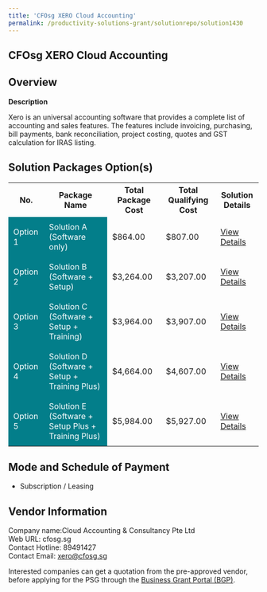 ```yaml
---
title: 'CFOsg XERO Cloud Accounting'
permalink: /productivity-solutions-grant/solutionrepo/solution1430
---
```


## CFOsg XERO Cloud Accounting

## Overview

**Description**

Xero is an universal accounting software that provides a complete list of accounting and sales features. The features include invoicing, purchasing, bill payments, bank reconciliation, project costing, quotes and GST calculation for IRAS listing.

## Solution Packages Option(s)

<table>
<tr>
<th><b>No.</b></th>
<th><b>Package Name</b></th>
<th><b>Total Package Cost</b></th>
<th><b>Total Qualifying Cost</b></th>
<th><b>Solution Details</b></th>
</tr>
<tr>
<td style='padding: 10px; background-color: #037E8A; color: #FFFFFF;'>Option 1</td>
<td style='padding: 10px; background-color: #037E8A; color: #FFFFFF;'>Solution A (Software only)</td>
<td style='padding: 10px;'>$864.00</td>
<td style='padding: 10px;'>$807.00</td>
<td style='padding: 10px;'><a href='/images/psg/Cloud_Accounting_CFOsg_XERO_Desensitised_Annex_3_Part1.pdf' target='_blank'>View Details</a></td>
</tr>
<tr>
<td style='padding: 10px; background-color: #037E8A; color: #FFFFFF;'>Option 2</td>
<td style='padding: 10px; background-color: #037E8A; color: #FFFFFF;'>Solution B (Software + Setup)</td>
<td style='padding: 10px;'>$3,264.00</td>
<td style='padding: 10px;'>$3,207.00</td>
<td style='padding: 10px;'><a href='/images/psg/Cloud_Accounting_CFOsg_XERO_Desensitised_Annex_3_Part2.pdf' target='_blank'>View Details</a></td>
</tr>
<tr>
<td style='padding: 10px; background-color: #037E8A; color: #FFFFFF;'>Option 3</td>
<td style='padding: 10px; background-color: #037E8A; color: #FFFFFF;'>Solution C (Software + Setup + Training)</td>
<td style='padding: 10px;'>$3,964.00</td>
<td style='padding: 10px;'>$3,907.00</td>
<td style='padding: 10px;'><a href='/images/psg/Cloud_Accounting_CFOsg_XERO_Desensitised_Annex_3_Part3.pdf' target='_blank'>View Details</a></td>
</tr>
<tr>
<td style='padding: 10px; background-color: #037E8A; color: #FFFFFF;'>Option 4</td>
<td style='padding: 10px; background-color: #037E8A; color: #FFFFFF;'>Solution D (Software + Setup + Training Plus)</td>
<td style='padding: 10px;'>$4,664.00</td>
<td style='padding: 10px;'>$4,607.00</td>
<td style='padding: 10px;'><a href='/images/psg/Cloud_Accounting_CFOsg_XERO_Desensitised_Annex_3_Part4.pdf' target='_blank'>View Details</a></td>
</tr>
<tr>
<td style='padding: 10px; background-color: #037E8A; color: #FFFFFF;'>Option 5</td>
<td style='padding: 10px; background-color: #037E8A; color: #FFFFFF;'>Solution E (Software + Setup Plus + Training Plus)</td>
<td style='padding: 10px;'>$5,984.00</td>
<td style='padding: 10px;'>$5,927.00</td>
<td style='padding: 10px;'><a href='/images/psg/Cloud_Accounting_CFOsg_XERO_Desensitised_Annex_3_Part5.pdf' target='_blank'>View Details</a></td>
</tr>
</table>

## Mode and Schedule of Payment

 - Subscription / Leasing

## Vendor Information

 Company name:Cloud Accounting & Consultancy Pte Ltd<br>Web URL: cfosg.sg <br>Contact Hotline: 89491427 <br>Contact Email: xero@cfosg.sg 

Interested companies can get a quotation from the pre-approved vendor, before applying for the PSG through the <a href='https://www.businessgrants.gov.sg/' target='_blank' rel='noopener'>Business Grant Portal (BGP)</a>.

<script src="/jquery/resize-tables.js"></script>
